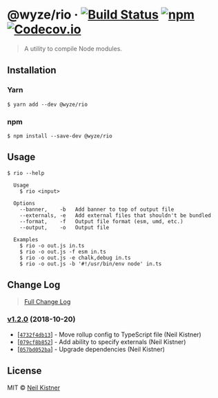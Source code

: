 # @wyze/rio &middot; [![Build Status][actions-image]][actions-url] [![npm][npm-image]][npm-url] [![Codecov.io][codecov-image]][codecov-url]

> A utility to compile Node modules.

## Installation

### Yarn

```
$ yarn add --dev @wyze/rio
```

### npm

```
$ npm install --save-dev @wyze/rio
```

## Usage

```
$ rio --help

  Usage
    $ rio <input>

  Options
    --banner,    -b   Add banner to top of output file
    --externals, -e   Add external files that shouldn't be bundled
    --format,    -f   Output file format (esm, umd, etc.)
    --output,    -o   Output file

  Examples
    $ rio -o out.js in.ts
    $ rio -o out.js -f esm in.ts
    $ rio -o out.js -e chalk,debug in.ts
    $ rio -o out.js -b '#!/usr/bin/env node' in.ts
```

## Change Log

> [Full Change Log](changelog.md)

### [v1.2.0](https://github.com/wyze/rio/releases/tag/v1.2.0) (2018-10-20)

* [[`4732f4db13`](https://github.com/wyze/rio/commit/4732f4db13)] - Move rollup config to TypeScript file (Neil Kistner)
* [[`079cf8b852`](https://github.com/wyze/rio/commit/079cf8b852)] - Add ability to specify externals (Neil Kistner)
* [[`057bd052ba`](https://github.com/wyze/rio/commit/057bd052ba)] - Upgrade dependencies (Neil Kistner)

## License

MIT © [Neil Kistner](//neilkistner.com)

[actions-image]: https://img.shields.io/github/workflow/status/wyze/rio/CI.svg?style=flat-square
[actions-url]: https://github.com/wyze/rio/actions

[npm-image]: https://img.shields.io/npm/v/@wyze/rio.svg?style=flat-square
[npm-url]: https://npmjs.com/package/@wyze/rio

[codecov-image]: https://img.shields.io/codecov/c/github/wyze/rio.svg?style=flat-square
[codecov-url]: https://codecov.io/github/wyze/rio
